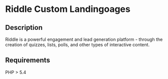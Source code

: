 Riddle Custom Landingoages
==========================
## Description
Riddle is a powerful engagement and lead generation platform - through the 
creation of quizzes, lists, polls, and other types of interactive content. 

## Requirements
PHP > 5.4
